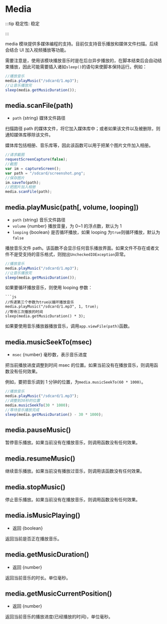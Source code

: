 # Media

:::tip 稳定性: 稳定

:::

media 模块提供多媒体编程的支持。目前仅支持音乐播放和媒体文件扫描。后续会结合 UI 加入视频播放等功能。

需要注意是，使用该模块播放音乐时是在后台异步播放的，在脚本结束后会自动结束播放，因此可能需要插入诸如`sleep()`的语句来使脚本保持运行。例如：

```js
//播放音乐
media.playMusic("/sdcard/1.mp3");
//让音乐播放完
sleep(media.getMusicDuration());
```

## media.scanFile(path)

-   `path` {string} 媒体文件路径

扫描路径 path 的媒体文件，将它加入媒体库中；或者如果该文件以及被删除，则通知媒体库移除该文件。

媒体库包括相册、音乐库等，因此该函数可以用于把某个图片文件加入相册。

```js
//请求截图
requestScreenCapture(false);
//截图
var im = captureScreen();
var path = "/sdcard/screenshot.png";
//保存图片
im.saveTo(path);
//把图片加入相册
media.scanFile(path);
```

## media.playMusic(path[, volume, looping])

-   `path` {string} 音乐文件路径
-   `volume` {number} 播放音量，为 0~1 的浮点数，默认为 1
-   `looping` {boolean} 是否循环播放，如果 looping 为`true`则循环播放，默认为`false`

播放音乐文件 path。该函数不会显示任何音乐播放界面。如果文件不存在或者文件不是受支持的音乐格式，则抛出`UncheckedIOException`异常。

```js
//播放音乐
media.playMusic("/sdcard/1.mp3");
//让音乐播放完
sleep(media.getMusicDuration());
```

如果要循环播放音乐，则使用 looping 参数：

````
```js
//传递第三个参数为true以循环播放音乐
media.playMusic("/sdcard/1.mp3", 1, true);
//等待三次播放的时间
sleep(media.getMusicDuration() * 3);
````

如果要使用音乐播放器播放音乐，调用`app.viewFile(path)`函数。

## media.musicSeekTo(msec)

-   `msec` {number} 毫秒数，表示音乐进度

把当前播放进度调整到时间 msec 的位置。如果当前没有在播放音乐，则调用函数没有任何效果。

例如，要把音乐调到 1 分钟的位置，为`media.musicSeekTo(60 * 1000)`。

```js
//播放音乐
media.playMusic("/sdcard/1.mp3");
//调整到30秒的位置
media.musicSeekTo(30 * 1000);
//等待音乐播放完成
sleep(media.getMusicDuration() - 30 * 1000);
```

## media.pauseMusic()

暂停音乐播放。如果当前没有在播放音乐，则调用函数没有任何效果。

## media.resumeMusic()

继续音乐播放。如果当前没有播放过音乐，则调用该函数没有任何效果。

## media.stopMusic()

停止音乐播放。如果当前没有在播放音乐，则调用函数没有任何效果。

## media.isMusicPlaying()

-   返回 {boolean}

返回当前是否正在播放音乐。

## media.getMusicDuration()

-   返回 {number}

返回当前音乐的时长。单位毫秒。

## media.getMusicCurrentPosition()

-   返回 {number}

返回当前音乐的播放进度(已经播放的时间)，单位毫秒。
